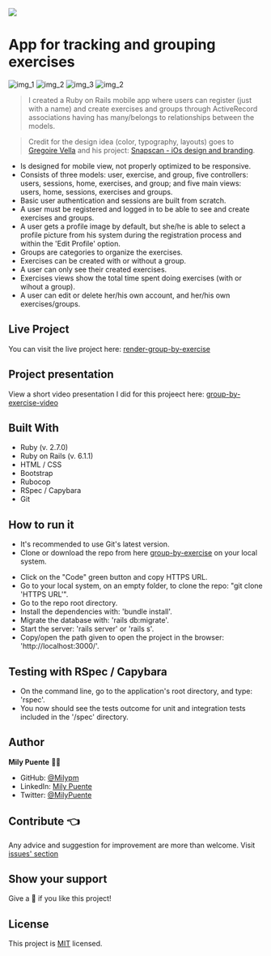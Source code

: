 ![](https://img.shields.io/badge/Microverse-blueviolet)
# App for tracking and grouping exercises


![img_1](./app/assets/images/img1.png) ![img_2](./app/assets/images/img2.png)     ![img_3](./app/assets/images/img3.png) ![img_2](./app/assets/images/img4.png)


> I created a Ruby on Rails mobile app where users can register (just with a name) and create exercises and groups through ActiveRecord associations having has many/belongs to relationships between the models.

> Credit for the design idea (color, typography, layouts) goes to [Gregoire Vella](https://www.behance.net/gregoirevella) and his project: [Snapscan - iOs design and branding](https://www.behance.net/gallery/19759151/Snapscan-iOs-design-and-branding?tracking_source=).

- Is designed for mobile view, not properly optimized to be responsive.
- Consists of three models: user, exercise, and group, five controllers: users, sessions, home, exercises, and group; and five main views: users, home, sessions, exercises and groups.
- Basic user authentication and sessions are built from scratch.
- A user must be registered and logged in to be able to see and create exercises and groups.
- A user gets a profile image by default, but she/he is able to select a profile picture from his system during the registration process and within the 'Edit Profile' option.
- Groups are categories to organize the exercises.
- Exercises can be created with or without a group.
- A user can only see their created exercises.
- Exercises views show the total time spent doing exercises (with or wihout a group).
- A user can edit or delete her/his own account, and her/his own exercises/groups.

## Live Project
You can visit the live project here: [render-group-by-exercise](https://exerscan-app.onrender.com)

## Project presentation
View a short video presentation I did for this projeect here: [group-by-exercise-video](https://www.loom.com/share/9cf03764809045adb8764b40dad65153)

## Built With
- Ruby (v. 2.7.0)
- Ruby on Rails (v. 6.1.1)
- HTML / CSS
- Bootstrap
- Rubocop
- RSpec / Capybara
- Git
 
## How to run it
* It's recommended to use Git's latest version.
* Clone or download the repo from here [group-by-exercise](https://github.com/Milypm/group_by_exercise) on your local system.
- Click on the "Code" green button and copy HTTPS URL.
- Go to your local system, on an empty folder, to clone the repo: "git clone 'HTTPS URL'".
- Go to the repo root directory.
- Install the dependencies with: 'bundle install'.
- Migrate the database with: 'rails db:migrate'.
- Start the server: 'rails server' or 'rails s'.
- Copy/open the path given to open the project in the browser: 'http://localhost:3000/'.

## Testing with RSpec / Capybara
- On the command line, go to the application's root directory, and type: 'rspec'.
- You now should see the tests outcome for unit and integration tests included in the '/spec' directory.

## Author
**Mily Puente** :woman_technologist:
- GitHub: [@Milypm](https://github.com/Milypm)
- LinkedIn: [Mily Puente](https://www.linkedin.com/in/milypuentem/)
- Twitter: [@MilyPuente](https://twitter.com/MilyPuente)
 
## Contribute :point_left:
Any advice and suggestion for improvement are more than welcome.
Visit [issues' section](https://github.com/Milypm/group_by_exercise/issues)

## Show your support
Give a :star2: if you like this project!

## License
<p>This project is <a href="../feature/LICENSE">MIT</a> licensed.</p>
